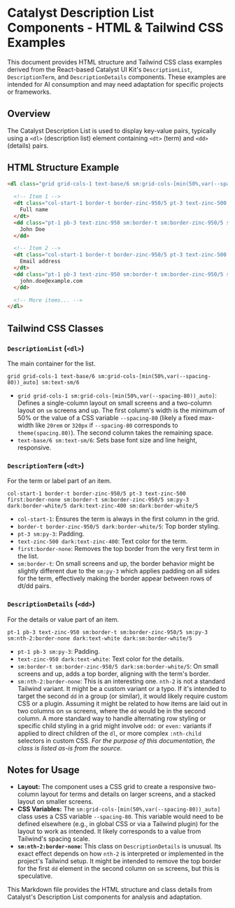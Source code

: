 # Catalyst Description List Components - HTML & Tailwind CSS Examples

This document provides HTML structure and Tailwind CSS class examples derived from the React-based Catalyst UI Kit's `DescriptionList`, `DescriptionTerm`, and `DescriptionDetails` components. These examples are intended for AI consumption and may need adaptation for specific projects or frameworks.

## Overview

The Catalyst Description List is used to display key-value pairs, typically using a `<dl>` (description list) element containing `<dt>` (term) and `<dd>` (details) pairs.

## HTML Structure Example

```html
<dl class="grid grid-cols-1 text-base/6 sm:grid-cols-[min(50%,var(--spacing-80))_auto] sm:text-sm/6">
  
  <!-- Item 1 -->
  <dt class="col-start-1 border-t border-zinc-950/5 pt-3 text-zinc-500 first:border-none sm:border-t sm:border-zinc-950/5 sm:py-3 dark:border-white/5 dark:text-zinc-400 sm:dark:border-white/5">
    Full name
  </dt>
  <dd class="pt-1 pb-3 text-zinc-950 sm:border-t sm:border-zinc-950/5 sm:py-3 sm:nth-2:border-none dark:text-white dark:sm:border-white/5">
    John Doe
  </dd>

  <!-- Item 2 -->
  <dt class="col-start-1 border-t border-zinc-950/5 pt-3 text-zinc-500 sm:border-t sm:border-zinc-950/5 sm:py-3 dark:border-white/5 dark:text-zinc-400 sm:dark:border-white/5">
    Email address
  </dt>
  <dd class="pt-1 pb-3 text-zinc-950 sm:border-t sm:border-zinc-950/5 sm:py-3 sm:nth-2:border-none dark:text-white dark:sm:border-white/5">
    john.doe@example.com
  </dd>

  <!-- More items... -->
</dl>
```

## Tailwind CSS Classes

### `DescriptionList` (`<dl>`)
The main container for the list.
```plaintext
grid grid-cols-1 text-base/6 sm:grid-cols-[min(50%,var(--spacing-80))_auto] sm:text-sm/6
```
- `grid grid-cols-1 sm:grid-cols-[min(50%,var(--spacing-80))_auto]`: Defines a single-column layout on small screens and a two-column layout on `sm` screens and up. The first column's width is the minimum of 50% or the value of a CSS variable `--spacing-80` (likely a fixed max-width like `20rem` or `320px` if `--spacing-80` corresponds to `theme(spacing.80)`). The second column takes the remaining space.
- `text-base/6 sm:text-sm/6`: Sets base font size and line height, responsive.

### `DescriptionTerm` (`<dt>`)
For the term or label part of an item.
```plaintext
col-start-1 border-t border-zinc-950/5 pt-3 text-zinc-500 first:border-none sm:border-t sm:border-zinc-950/5 sm:py-3 dark:border-white/5 dark:text-zinc-400 sm:dark:border-white/5
```
- `col-start-1`: Ensures the term is always in the first column in the grid.
- `border-t border-zinc-950/5 dark:border-white/5`: Top border styling.
- `pt-3 sm:py-3`: Padding.
- `text-zinc-500 dark:text-zinc-400`: Text color for the term.
- `first:border-none`: Removes the top border from the very first term in the list.
- `sm:border-t`: On small screens and up, the border behavior might be slightly different due to the `sm:py-3` which applies padding on all sides for the term, effectively making the border appear between rows of dt/dd pairs.

### `DescriptionDetails` (`<dd>`)
For the details or value part of an item.
```plaintext
pt-1 pb-3 text-zinc-950 sm:border-t sm:border-zinc-950/5 sm:py-3 sm:nth-2:border-none dark:text-white dark:sm:border-white/5
```
- `pt-1 pb-3 sm:py-3`: Padding.
- `text-zinc-950 dark:text-white`: Text color for the details.
- `sm:border-t sm:border-zinc-950/5 dark:sm:border-white/5`: On small screens and up, adds a top border, aligning with the term's border.
- `sm:nth-2:border-none`: This is an interesting one. `nth-2` is not a standard Tailwind variant. It might be a custom variant or a typo. If it's intended to target the second `dd` in a group (or similar), it would likely require custom CSS or a plugin. Assuming it might be related to how items are laid out in two columns on `sm` screens, where the `dd` would be in the second column. A more standard way to handle alternating row styling or specific child styling in a grid might involve `odd:` or `even:` variants if applied to direct children of the `dl`, or more complex `:nth-child` selectors in custom CSS. *For the purpose of this documentation, the class is listed as-is from the source.*

## Notes for Usage

*   **Layout:** The component uses a CSS grid to create a responsive two-column layout for terms and details on larger screens, and a stacked layout on smaller screens.
*   **CSS Variables:** The `sm:grid-cols-[min(50%,var(--spacing-80))_auto]` class uses a CSS variable `--spacing-80`. This variable would need to be defined elsewhere (e.g., in global CSS or via a Tailwind plugin) for the layout to work as intended. It likely corresponds to a value from Tailwind's spacing scale.
*   **`sm:nth-2:border-none`:** This class on `DescriptionDetails` is unusual. Its exact effect depends on how `nth-2` is interpreted or implemented in the project's Tailwind setup. It might be intended to remove the top border for the first `dd` element in the second column on `sm` screens, but this is speculative.

This Markdown file provides the HTML structure and class details from Catalyst's Description List components for analysis and adaptation.
